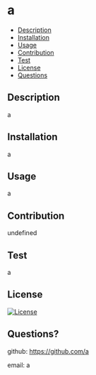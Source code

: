 # a

* [Description](#Description)
* [Installation](#Installation)
* [Usage](#Usage)
* [Contribution](#Contribution)
* [Test](#Test)
* [License](#License)
* [Questions](#Questions)
    
## Description
a

## Installation
a

## Usage
a

## Contribution
undefined

## Test
a

## License
[![License](https://img.shields.io/badge/License-MIT-blue.svg)](https://opensource.org/licenses/MIT)
    
## Questions?
    
github: https://github.com/a

email: a

